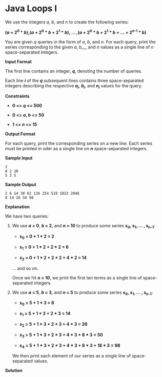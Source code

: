# Java Loops I

We use the integers _a, b,_ and _n_ to create the following series:

__(_a_ + 2<sup>0</sup> * _b_),(_a_ + 2<sup>0</sup> * _b_ + 2<sup>1</sup> * _b_), ... ,(_a_ + 2<sup>0</sup> * _b_ + 2<sup>1</sup> * _b_ + ... + 2<sup>_n_-1</sup> * _b_)__

You are given _q_ queries in the form of _a_, _b,_ and _n_. For each query, print the series corresponding to the given _a_, b_,_ and _n_ values as a single line of _n_ space-separated integers.

__Input Format__

The first line contains an integer, ___q___, denoting the number of queries.

Each line ___i___ of the ___q___ subsequent lines contains three space-separated integers describing the respective ___a<sub>i</sub>___, ___b<sub>i</sub>___, and ___n<sub>i</sub>___ values for the query.

__Constraints__

- __0 <= _q_ <= 500__

- __0 <= _a_, _b_ <= 50__

- __1 <= _n_ <= 15__

__Output Format__

For each query, print the corresponding series on a new line. Each series must be printed in oder as a single line on ___n___ space-separated integers.

__Sample Input__

```
2
0 2 10
5 3 5
```

__Sample Output__

```
2 6 14 30 62 126 254 510 1022 2046
8 14 26 50 98
```

__Explanation__

We have two queries:

1. We use ___a_ = 0__, ___b_ = 2__, and ___n_ = 10__ to produce some series ___s<sub>0</sub>_, s<sub>1</sub>, ... , s<sub>n-1</sub>__:

    - ___s_<sub>0</sub> = 0 + 1 * 2 = 2__
    
    - ___s_<sub>1</sub> = 0 + 1 * 2 + 2 * 2 = 6__
    
    - ___s_<sub>2</sub> = 0 + 1 * 2 + 2 * 2 + 4 * 2 = 14__
    
    ... and so on.
    
    Once we hit ___n_ = 10__, we print the first ten terms as a single line of space-separated integers.
    
2. We use ___a_ = 5__, ___b_ = 3__, and ___n_ = 5__ to produce some series ___s<sub>0</sub>_, s<sub>1</sub>, ... , s<sub>n-1</sub>__:

    - ___s_<sub>0</sub> = 5 + 1 * 3 = 8__
    
    - ___s_<sub>1</sub> = 5 + 1 * 3 + 2 * 3 = 14__
    
    - ___s_<sub>2</sub> = 5 + 1 * 3 + 2 * 3 + 4 * 3 = 26__
    
    - ___s_<sub>3</sub> = 5 + 1 * 3 + 2 * 3 + 4 * 3 + 8 * 3 = 50__
    
    - ___s_<sub>4</sub> = 5 + 1 * 3 + 2 * 3 + 4 * 3 + 8 * 3 + 16 * 3 = 98__
    
    We then print each element of our series as a single line of space-separated values.
    
__Solution__

```java

```
